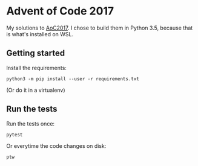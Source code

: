 # Advent of Code 2017

My solutions to [AoC2017](http://adventofcode.com/2017). I chose to build them
in Python 3.5, because that is what's installed on WSL.

## Getting started

Install the requirements:

    python3 -m pip install --user -r requirements.txt

(Or do it in a virtualenv)

## Run the tests

Run the tests once:

    pytest

Or everytime the code changes on disk:

    ptw
